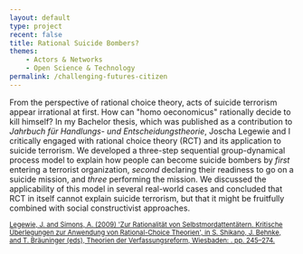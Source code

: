 ```yaml
---
layout: default
type: project
recent: false
title: Rational Suicide Bombers?
themes: 
    - Actors & Networks
    - Open Science & Technology
permalink: /challenging-futures-citizen
---
```


From the perspective of rational choice theory, acts of suicide terrorism appear irrational at first. How can "homo oeconomicus" rationally decide to kill himself? In my Bachelor thesis, which was published as a contribution to *Jahrbuch für Handlungs- und Entscheidungstheorie*, Joscha Legewie and I critically engaged with rational choice theory (RCT) and its application to suicide terrorism. We developed a three-step sequential group-dynamical process model to explain how people can become suicide bombers by *first* entering a terrorist organization, *second* declaring their readiness to go on a suicide mission, and *three* performing the mission. We discussed the applicability of this model in several real-world cases and concluded that RCT in itself cannot explain suicide terrorism, but that it might be fruitfully combined with social constructivist approaches.

<small>
    <a href="https://www.springerprofessional.de/en/zur-rationalitaet-von-selbstmordattentaetern-kritische-ueberlegu/2607794">
        Legewie, J. and Simons, A. (2009) 'Zur Rationalität von Selbstmordattentätern. Kritische Überlegungen zur Anwendung von Rational-Choice Theorien', in S. Shikano, J. Behnke, and T. Bräuninger (eds), Theorien der Verfassungsreform, Wiesbaden: . pp. 245–274.
    </a>
</small>